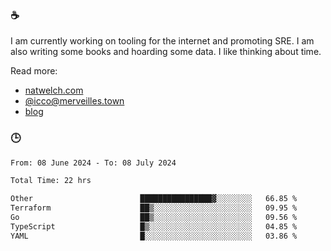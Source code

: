 ### ☕

I am currently working on tooling for the internet and promoting SRE. I am also writing some books and hoarding some data. I like thinking about time. 

Read more:

 - [natwelch.com](https://natwelch.com)
 - [@icco@merveilles.town](https://merveilles.town/@icco)
 - [blog](https://writing.natwelch.com)

### 🕒

<!--START_SECTION:waka-->

```txt
From: 08 June 2024 - To: 08 July 2024

Total Time: 22 hrs

Other                        ████████████████▓░░░░░░░░   66.85 %
Terraform                    ██▒░░░░░░░░░░░░░░░░░░░░░░   09.95 %
Go                           ██▒░░░░░░░░░░░░░░░░░░░░░░   09.56 %
TypeScript                   █▒░░░░░░░░░░░░░░░░░░░░░░░   04.85 %
YAML                         █░░░░░░░░░░░░░░░░░░░░░░░░   03.86 %
```

<!--END_SECTION:waka-->
